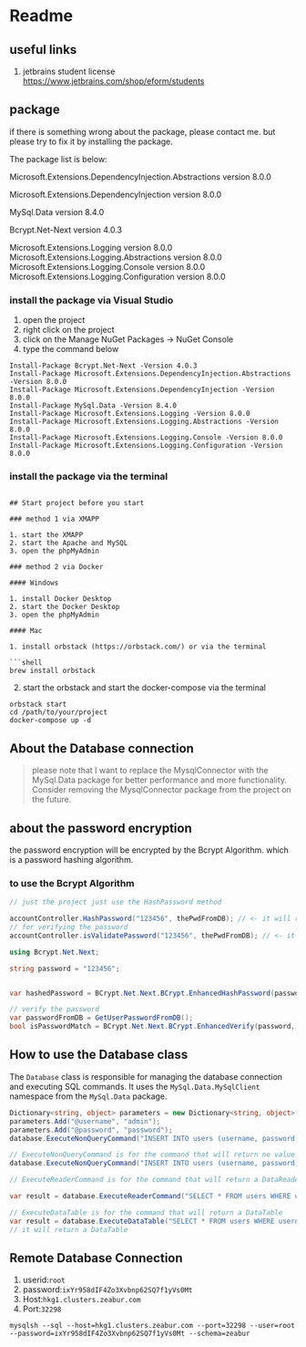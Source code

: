 ﻿# Readme

## useful links

1. jetbrains student license
https://www.jetbrains.com/shop/eform/students

## package

if there is something wrong about the package, please contact me. but please try to fix it by installing the package.

The package list is below:

Microsoft.Extensions.DependencyInjection.Abstractions version 8.0.0

Microsoft.Extensions.DependencyInjection version 8.0.0

MySql.Data version 8.4.0

Bcrypt.Net-Next version 4.0.3

Microsoft.Extensions.Logging version 8.0.0
Microsoft.Extensions.Logging.Abstractions version 8.0.0
Microsoft.Extensions.Logging.Console version 8.0.0
Microsoft.Extensions.Logging.Configuration version 8.0.0

### install the package via Visual Studio

1. open the project
2. right click on the project
3. click on the Manage NuGet Packages -> NuGet Console
4. type the command below

```shell
Install-Package Bcrypt.Net-Next -Version 4.0.3
Install-Package Microsoft.Extensions.DependencyInjection.Abstractions -Version 8.0.0
Install-Package Microsoft.Extensions.DependencyInjection -Version 8.0.0
Install-Package MySql.Data -Version 8.4.0
Install-Package Microsoft.Extensions.Logging -Version 8.0.0
Install-Package Microsoft.Extensions.Logging.Abstractions -Version 8.0.0
Install-Package Microsoft.Extensions.Logging.Console -Version 8.0.0
Install-Package Microsoft.Extensions.Logging.Configuration -Version 8.0.0
```

### install the package via the terminal

```shell

## Start project before you start

### method 1 via XMAPP

1. start the XMAPP
2. start the Apache and MySQL
3. open the phpMyAdmin

### method 2 via Docker

#### Windows

1. install Docker Desktop
2. start the Docker Desktop
3. open the phpMyAdmin

#### Mac

1. install orbstack (https://orbstack.com/) or via the terminal

```shell
brew install orbstack
```

2. start the orbstack and start the docker-compose via the terminal

```shell
orbstack start
cd /path/to/your/project
docker-compose up -d
```

## About the Database connection

> please note that I want to replace the MysqlConnector with the MySql.Data package for better performance and more
> functionality.
> Consider removing the MysqlConnector package from the project on the future.

## about the password encryption

the password encryption will be encrypted by the Bcrypt Algorithm. which is a password hashing algorithm.

### to use the Bcrypt Algorithm

```csharp
// just the project just use the HashPassword method

accountController.HashPassword("123456", thePwdFromDB); // <- it will return a boolean value
// for verifying the password
accountController.isValidatePassword("123456", thePwdFromDB); // <- it will return a boolean value

using Bcrypt.Net.Next;

string password = "123456";


var hashedPassword = BCrypt.Net.Next.BCrypt.EnhancedHashPassword(password);

// verify the password
var passwordFromDB = GetUserPasswordFromDB();
bool isPasswordMatch = BCrypt.Net.Next.BCrypt.EnhancedVerify(password, passwordFromDB);


```

[//]: # (### to use the Mysql.Data package)

[//]: # ()
[//]: # (```csharp)

[//]: # (using MySql.Data.MySqlClient;)

[//]: # ()
[//]: # (string password = "123456";)

[//]: # ()
[//]: # (// create a new instance of the MySqlConnection class)

[//]: # (MySqlConnection connection = new MySqlConnection&#40;"server=localhost;port=3306;user id=root; password=;database=itp4915m_se1d_group4;charset=utf8;"&#41;;)

[//]: # ()
[//]: # (using &#40;connection&#41;)

[//]: # ({)

[//]: # (    // open the connection)

[//]: # (    connection.Open&#40;&#41;;)

[//]: # ()
[//]: # (    // create a new instance of the MySqlCommand class)

[//]: # (    MySqlCommand command = new MySqlCommand&#40;"SELECT * FROM users WHERE username = @username", connection&#41;;)

[//]: # ()
[//]: # (    // add the parameter to the command)

[//]: # (    command.Parameters.AddWithValue&#40;"@username", "admin"&#41;;)

[//]: # ()
[//]: # (    // execute the command)

[//]: # (    using &#40;MySqlDataReader reader = command.ExecuteReader&#40;&#41;&#41;)

[//]: # (    {)

[//]: # (        // read the data)

[//]: # (        while &#40;reader.Read&#40;&#41;&#41;)

[//]: # (        {)

[//]: # (            Console.WriteLine&#40;reader["username"]&#41;;)

[//]: # (        })

[//]: # (    })

[//]: # (    )
[//]: # (    // method 2)

[//]: # (    // using the dictionary for the parameters)

[//]: # (    Dictionary<string, object> parameters = new Dictionary<string, object>&#40;&#41;;)

[//]: # (    parameters.Add&#40;"@username", "admin"&#41;;)

[//]: # (    command.Parameters.AddRange&#40;parameters.Keys.Select&#40;key => new MySqlParameter&#40;key, parameters[key]&#41;&#41;.ToArray&#40;&#41;&#41;;)

[//]: # ()
[//]: # (    // execute the command)

[//]: # (    using &#40;MySqlDataReader reader = command.ExecuteReader&#40;&#41;&#41;)

[//]: # (    {)

[//]: # (        // read the data)

[//]: # (        while &#40;reader.Read&#40;&#41;&#41;)

[//]: # (        {)

[//]: # (            Console.WriteLine&#40;reader["username"]&#41;;)

[//]: # (        })

[//]: # (    })

[//]: # (    )
[//]: # (})

[//]: # (```)

## How to use the Database class

The `Database` class is responsible for managing the database connection and executing SQL commands.
It uses the `MySql.Data.MySqlClient` namespace from the `MySql.Data` package.

```csharp
Dictionary<string, object> parameters = new Dictionary<string, object>();
parameters.Add("@username", "admin");
parameters.Add("@password", "password");
database.ExecuteNonQueryCommand("INSERT INTO users (username, password) VALUES (@username, @password)", parameters);

// ExecuteNonQueryCommand is for the command that will return no value
database.ExecuteNonQueryCommand("INSERT INTO users (username, password) VALUES (@username, @password)", parameters);

// ExecuteReaderCommand is for the command that will return a DataReader

var result = database.ExecuteReaderCommand("SELECT * FROM users WHERE username = @username", parameters);

// ExecuteDataTable is for the command that will return a DataTable
var result = database.ExecuteDataTable("SELECT * FROM users WHERE username = @username", parameters);
// it will return a DataTable

```

## Remote Database Connection

1. userid:`root`
2. password:`ixYr958dIF4Zo3Xvbnp62SQ7f1yVs0Mt`
3. Host:`hkg1.clusters.zeabur.com`
4. Port:`32298`

```shell
mysqlsh --sql --host=hkg1.clusters.zeabur.com --port=32298 --user=root --password=ixYr958dIF4Zo3Xvbnp62SQ7f1yVs0Mt --schema=zeabur
```